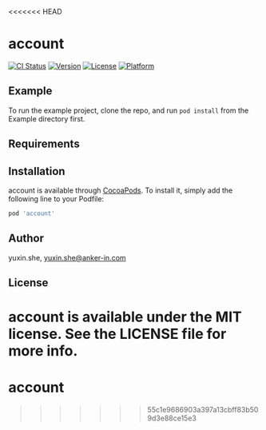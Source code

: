 <<<<<<< HEAD
# account

[![CI Status](https://img.shields.io/travis/yuxin.she/account.svg?style=flat)](https://travis-ci.org/yuxin.she/account)
[![Version](https://img.shields.io/cocoapods/v/account.svg?style=flat)](https://cocoapods.org/pods/account)
[![License](https://img.shields.io/cocoapods/l/account.svg?style=flat)](https://cocoapods.org/pods/account)
[![Platform](https://img.shields.io/cocoapods/p/account.svg?style=flat)](https://cocoapods.org/pods/account)

## Example

To run the example project, clone the repo, and run `pod install` from the Example directory first.

## Requirements

## Installation

account is available through [CocoaPods](https://cocoapods.org). To install
it, simply add the following line to your Podfile:

```ruby
pod 'account'
```

## Author

yuxin.she, yuxin.she@anker-in.com

## License

account is available under the MIT license. See the LICENSE file for more info.
=======
# account
>>>>>>> 55c1e9686903a397a13cbff83b509d3e88ce15e3
